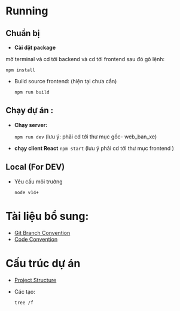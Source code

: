 # Running

## Chuẩn bị

- <b>Cài đặt package </b>

 mở terminal và cd  tới backend và cd tới frontend sau đó gõ lệnh: 
  ``` 
  npm install
  ```

- Build source frontend: (hiện tại chưa cần)

  ```
  npm run build
  ```
## Chạy dự án : 
- <b>Chạy server:</b>
    
    <code>npm run dev</code> (lưu ý: phải cd tới thư mục gốc- web_ban_xe)
    <br>
- <b>chạy client React</b>
<code>npm start</code> (lưu ý phải cd tới thư mục frontend )
## Local (For DEV)

- Yêu cầu môi trường

  ```
  node v14+
  ```

# Tài liệu bổ sung:

- [Git Branch Convention](./docs/git-branch-convention.md)
- [Code Convention](./docs/code-convention.md)

# Cấu trúc dự án

- [Project Structure](./docs/project-structure.md)
- Các tạo:

  ```
  tree /f
  ```
